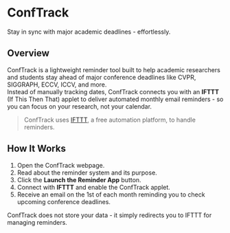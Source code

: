 # ConfTrack

Stay in sync with major academic deadlines - effortlessly.

## Overview

ConfTrack is a lightweight reminder tool built to help academic researchers and students stay ahead of major conference deadlines like CVPR, SIGGRAPH, ECCV, ICCV, and more.  
Instead of manually tracking dates, ConfTrack connects you with an **IFTTT** (If This Then That) applet to deliver automated monthly email reminders - so you can focus on your research, not your calendar.

> ConfTrack uses [IFTTT](https://ifttt.com/explore), a free automation platform, to handle reminders.

## How It Works
1. Open the ConfTrack webpage.
2. Read about the reminder system and its purpose.
3. Click the **Launch the Reminder App** button.
4. Connect with **IFTTT** and enable the ConfTrack applet.
5. Receive an email on the 1st of each month reminding you to check upcoming conference deadlines.

ConfTrack does not store your data - it simply redirects you to IFTTT for managing reminders.
